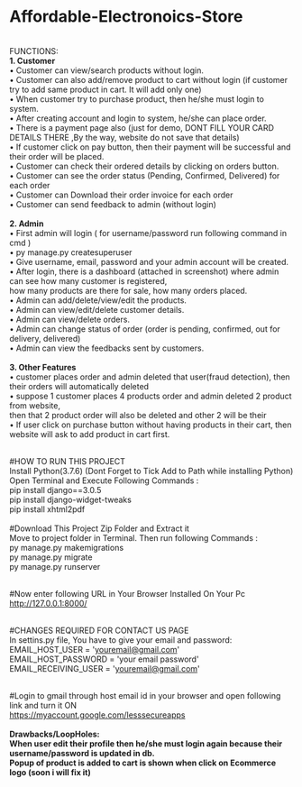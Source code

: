 # Affordable-Electronoics-Store

<br>
FUNCTIONS:<br>
<b>1. Customer </b>
<br>
•	Customer can view/search products without login.<br>
•	Customer can also add/remove product to cart without login (if customer try to add same product in cart. It will add only one)<br>
•	When customer try to purchase product, then he/she must login to system.<br>
•	After creating account and login to system, he/she can place order.<br>
•	There is a payment page also (just for demo, DONT FILL YOUR CARD DETAILS THERE ,By the way, website do not save that details)<br>
•	If customer click on pay button, then their payment will be successful and their order will be placed.<br>
•	Customer can check their ordered details by clicking on orders button.<br>
•	Customer can see the order status (Pending, Confirmed, Delivered) for each order<br>
•	Customer can Download their order invoice for each order<br>
•	Customer can send feedback to admin (without login)<br>
<br>
<b>2. Admin</b><br>
•	First admin will login ( for username/password run following command in cmd )<br>
•	py manage.py createsuperuser<br>
•	Give username, email, password and your admin account will be created.<br>
•	After login, there is a dashboard (attached in screenshot) where admin can see how many customer is registered, <br>how many products are there for sale, how many orders placed.<br>
•	Admin can add/delete/view/edit the products.<br>
•	Admin can view/edit/delete customer details.<br>
•	Admin can view/delete orders.<br>
•	Admin can change status of order (order is pending, confirmed, out for delivery, delivered)<br>
•	Admin can view the feedbacks sent by customers.<br>
<br>
<b>3. Other Features </b>        <br>
•	customer places order and admin deleted that user(fraud detection), then their orders will automatically deleted<br>
•	suppose 1 customer places 4 products order and admin deleted 2 product from website, <br>then that 2 product order will also be deleted and other 2 will be their<br>
•	If user click on purchase button without having products in their cart, then website will ask to add product in cart first.<br><br>

#HOW TO RUN THIS PROJECT<br>
Install Python(3.7.6) (Dont Forget to Tick Add to Path while installing Python)<br>
Open Terminal and Execute Following Commands :<br>
pip install django==3.0.5<br>
pip install django-widget-tweaks<br>
pip install xhtml2pdf<br>
<br>
#Download This Project Zip Folder and Extract it<br>
Move to project folder in Terminal. Then run following Commands :<br>
py manage.py makemigrations<br>
py manage.py migrate<br>
py manage.py runserver<br><br>

#Now enter following URL in Your Browser Installed On Your Pc<br>
http://127.0.0.1:8000/<br>
<br>

#CHANGES REQUIRED FOR CONTACT US PAGE<br>
In settins.py file, You have to give your email and password:<br>
EMAIL_HOST_USER = 'youremail@gmail.com'<br>
EMAIL_HOST_PASSWORD = 'your email password'<br>
EMAIL_RECEIVING_USER = 'youremail@gmail.com'<br><br>

#Login to gmail through host email id in your browser and open following link and turn it ON<br>
https://myaccount.google.com/lesssecureapps<br>
<br>
<b>Drawbacks/LoopHoles:<b><br>
When user edit their profile then he/she must login again because their username/password is updated in db.<br>
Popup of product is added to cart is shown when click on Ecommerce logo (soon i will fix it)<br>
<br>


